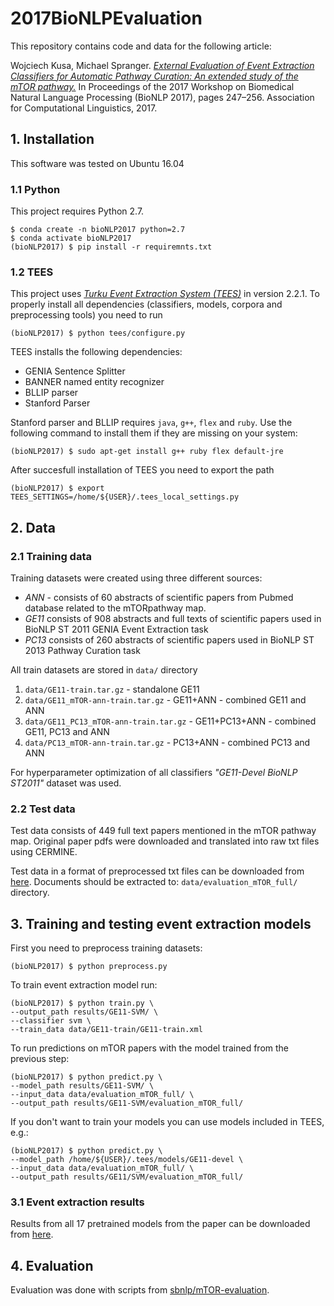 # 2017BioNLPEvaluation

This repository contains code and data for the following article:

Wojciech Kusa, Michael Spranger. [_External Evaluation of Event Extraction Classifiers for Automatic Pathway Curation: An extended study of the mTOR pathway._](https://www.aclweb.org/anthology/W17-2331.pdf) In Proceedings of the 2017 Workshop on Biomedical Natural Language Processing (BioNLP 2017), pages 247–256. Association for Computational Linguistics, 2017.


## 1. Installation

This software was tested on Ubuntu 16.04

### 1.1 Python

This project requires Python 2.7.

```console
$ conda create -n bioNLP2017 python=2.7
$ conda activate bioNLP2017
(bioNLP2017) $ pip install -r requiremnts.txt
```

### 1.2 TEES

This project uses [_Turku Event Extraction System (TEES)_](https://github.com/jbjorne/TEES) in version 2.2.1. To properly install all dependencies (classifiers, models, corpora and preprocessing tools) you need to run

```console
(bioNLP2017) $ python tees/configure.py
```

TEES installs the following dependencies:
- GENIA Sentence Splitter
- BANNER named entity recognizer
- BLLIP parser
- Stanford Parser

Stanford parser and BLLIP requires `java`, `g++`, `flex` and `ruby`. Use the following command to install them if they are missing on your system:

```console
(bioNLP2017) $ sudo apt-get install g++ ruby flex default-jre
```

After succesfull installation of TEES you need to export the path

```console
(bioNLP2017) $ export TEES_SETTINGS=/home/${USER}/.tees_local_settings.py
```


## 2. Data

### 2.1 Training data

Training datasets were created using three different sources:
 - _ANN_ - consists of 60 abstracts of scientific papers from Pubmed database related to the mTORpathway map.
 - _GE11_ consists of 908 abstracts and full texts of scientific papers used in BioNLP ST 2011 GENIA Event Extraction task
 - _PC13_ consists of 260 abstracts of scientific papers used in BioNLP ST 2013 Pathway Curation task

All train datasets are stored in `data/` directory

1. `data/GE11-train.tar.gz` - standalone GE11
2. `data/GE11_mTOR-ann-train.tar.gz` -  GE11+ANN - combined GE11 and ANN
3. `data/GE11_PC13_mTOR-ann-train.tar.gz` - GE11+PC13+ANN - combined GE11, PC13 and ANN
4. `data/PC13_mTOR-ann-train.tar.gz` - PC13+ANN - combined PC13 and ANN

For hyperparameter optimization of all classifiers _"GE11-Devel BioNLP ST2011"_ dataset was used.

### 2.2 Test data

Test data consists of 449 full text papers mentioned in the mTOR pathway map. Original paper pdfs were downloaded and translated into raw txt files using CERMINE.

Test data in a format of preprocessed txt files can be downloaded from [here](https://www.dropbox.com/sh/6rvjss2c4g29ifo/AADerqgF0sN6AgRV-eUh5vHPa?dl=0). Documents should be extracted to: `data/evaluation_mTOR_full/` directory.


## 3. Training and testing event extraction models

First you need to preprocess training datasets:

```console
(bioNLP2017) $ python preprocess.py
```

To train event extraction model run:

```console
(bioNLP2017) $ python train.py \
--output_path results/GE11-SVM/ \
--classifier svm \
--train_data data/GE11-train/GE11-train.xml
```

To run predictions on mTOR papers with the model trained from the previous step:

```console
(bioNLP2017) $ python predict.py \
--model_path results/GE11-SVM/ \
--input_data data/evaluation_mTOR_full/ \
--output_path results/GE11-SVM/evaluation_mTOR_full/
```

If you don't want to train your models you can use models included in TEES, e.g.:

```console
(bioNLP2017) $ python predict.py \
--model_path /home/${USER}/.tees/models/GE11-devel \
--input_data data/evaluation_mTOR_full/ \
--output_path results/GE11/SVM/evaluation_mTOR_full/
```

### 3.1 Event extraction results

Results from all 17 pretrained models from the paper can be downloaded from [here](https://www.dropbox.com/sh/7gkxjad99dixdsu/AAD0G_O75ImkrhHIvzoUn7Gwa?dl=0).


## 4. Evaluation

Evaluation was done with scripts from [sbnlp/mTOR-evaluation](https://github.com/sbnlp/mTOR-evaluation).
